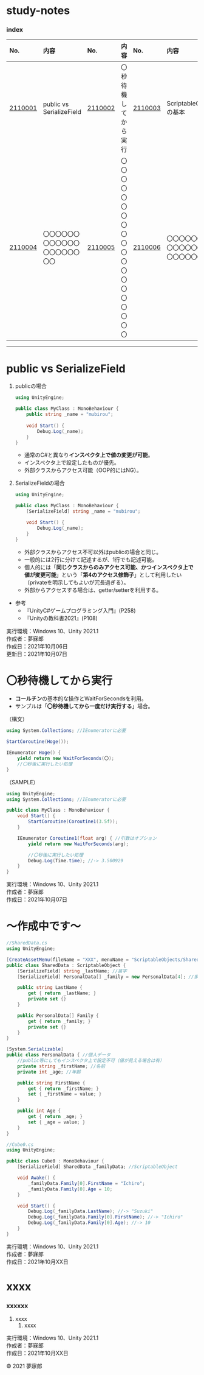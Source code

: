 # study-notes

### <b>index</b>

|No.|内容|No.|内容|No.|内容|
|:--|:--|:--|:--|:--|:--|
|[2110001](#2110001)|public vs SerializeField|[2110002](#2110002)|〇秒待機してから実行|[2110003](#2110003)|ScriptableObjectの基本|
|[2110004](#2110004)|〇〇〇〇〇〇〇〇〇〇〇〇〇〇〇〇〇〇〇〇|[2110005](#2110005)|〇〇〇〇〇〇〇〇〇〇〇〇〇〇〇〇〇〇〇〇|[2110006](#2110006)|〇〇〇〇〇〇〇〇〇〇〇〇〇〇〇〇〇〇〇〇|
***

<a name="2110001"></a>
# <b>public vs SerializeField</b>

1. publicの場合
    ```c#
    using UnityEngine;

    public class MyClass : MonoBehaviour {
        public string _name = "mubirou";
        
        void Start() {
            Debug.Log(_name);
        }
    }
    ```
    * 通常のC#と異なり**インスペクタ上で値の変更が可能**。
    * インスペクタ上で設定したものが優先。
    * 外部クラスからアクセス可能（OOP的にはNG）。

2. SerializeFieldの場合
    ```c#
    using UnityEngine;

    public class MyClass : MonoBehaviour {
        [SerializeField] string _name = "mubirou";

        void Start() {
            Debug.Log(_name);
        }
    }
    ```
    * 外部クラスからアクセス不可以外はpublicの場合と同じ。
    * 一般的には2行に分けて記述するが、1行でも記述可能。
    * 個人的には「**同じクラスからのみアクセス可能、かつインスペクタ上で値が変更可能**」という「**第4のアクセス修飾子**」として利用したい（privateを明示してもよいが冗長過ぎる）。
    * 外部からアクセスする場合は、getter/setterを利用する。

* 参考
    * 『UnityC#ゲームプログラミング入門』(P258)
    * 『Unityの教科書2021』(P108)

実行環境：Windows 10、Unity 2021.1  
作成者：夢寐郎  
作成日：2021年10月06日  
更新日：2021年10月07日


<a name="2110002"></a>
# <b>〇秒待機してから実行</b>

* **コールチン**の基本的な操作とWaitForSecondsを利用。
* サンプルは「**〇秒待機してから一度だけ実行する**」場合。

（構文）
```c#
using System.Collections; //IEnumeratorに必要

StartCoroutine(Hoge());

IEnumerator Hoge() {
    yield return new WaitForSeconds(〇);
    //〇秒後に実行したい処理
}
```

（SAMPLE）
```c#
using UnityEngine;
using System.Collections; //IEnumeratorに必要

public class MyClass : MonoBehaviour {
    void Start() {
        StartCoroutine(Coroutine1(3.5f));
    }

    IEnumerator Coroutine1(float arg) { //引数はオプション
        yield return new WaitForSeconds(arg);

        //〇秒後に実行したい処理
        Debug.Log(Time.time); //-> 3.500929
    }
}
```

実行環境：Windows 10、Unity 2021.1  
作成者：夢寐郎  
作成日：2021年10月07日  


<a name="2110003"></a>
# <b>～作成中です～</b>

```c#
//SharedData.cs
using UnityEngine;

[CreateAssetMenu(fileName = "XXX", menuName = "ScriptableObjects/SharedData")]
public class SharedData : ScriptableObject {
    [SerializeField] string _lastName; //苗字
    [SerializeField] PersonalData[] _family = new PersonalData[4]; //家族

    public string LastName {
        get { return _lastName; }
        private set {}
    }

    public PersonalData[] Family {
        get { return _family; }
        private set {}
    }
}

[System.Serializable]
public class PersonalData { //個人データ
    //public等にしてもインスペクタ上で設定不可（値が見える場合は有）
    private string _firstName; //名前
    private int _age; //年齢

    public string FirstName {
        get { return _firstName; }
        set { _firstName = value; }
    }

    public int Age {
        get { return _age; }
        set { _age = value; }
    }
}
```

```c#
//Cube0.cs
using UnityEngine;

public class Cube0 : MonoBehaviour {
    [SerializeField] SharedData _familyData; //ScriptableObject

    void Awake() {
        _familyData.Family[0].FirstName = "Ichiro";
        _familyData.Family[0].Age = 10;
    }

    void Start() {
        Debug.Log(_familyData.LastName); //-> "Suzuki"
        Debug.Log(_familyData.Family[0].FirstName); //-> "Ichiro"
        Debug.Log(_familyData.Family[0].Age); //-> 10
    }
}
```

実行環境：Windows 10、Unity 2021.1  
作成者：夢寐郎  
作成日：2021年10月XX日  


<a name="2110001"></a>
# <b>xxxx</b>

### xxxxxx

1. xxxx  
    1. xxxx

実行環境：Windows 10、Unity 2021.1  
作成者：夢寐郎  
作成日：2021年10月XX日  


© 2021 夢寐郎